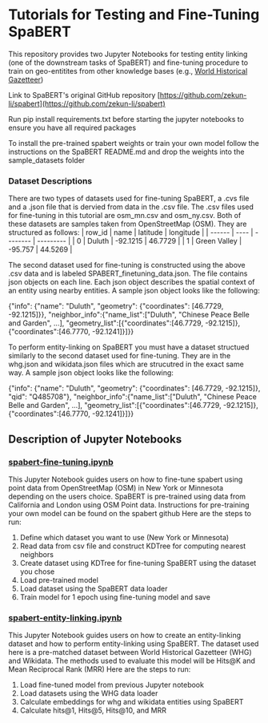 # Tutorials for Testing and Fine-Tuning SpaBERT

This repository provides two Jupyter Notebooks for testing entity linking (one of the downstream tasks of SpaBERT) and fine-tuning procedure to train on geo-entitites from other knowledge bases (e.g., [World Historical Gazetteer](https://whgazetteer.org/))

Link to SpaBERT's original GitHub repository [https://github.com/zekun-li/spabert](https://github.com/zekun-li/spabert)

Run pip install requirements.txt before starting the jupyter notebooks to ensure you have all required packages

To install the pre-trained spabert weights or train your own model follow the instructions on the SpaBERT README.md and drop the weights into the sample_datasets folder

### Dataset Descriptions
There are two types of datasets used for fine-tuning SpaBERT, a .cvs file and a .json file that is dervied from data in the .csv file. The .csv files used for fine-tuning in this tutorial are osm_mn.csv and osm_ny.csv. Both of these datasets are samples taken from OpenStreetMap (OSM). They are structured as follows:
| row_id | name | latitude | longitude |
| ------ | ---- | -------- | --------- |
|    0   | Duluth | -92.1215 | 46.7729 |
|    1   | Green Valley | -95.757 | 44.5269 | 

The second dataset used for fine-tuning is constructed using the above .csv data and is labeled SPABERT_finetuning_data.json. The file contains json objects on each line. Each json object describes the spatial context of an entity using nearby entities. A sample json object looks like the following:

{"info": {"name": "Duluth", "geometry": {"coordinates": [46.7729, -92.1215]}}, "neighbor_info":{"name_list":["Duluth", "Chinese Peace Belle and Garden", ...], "geometry_list":[{"coordinates":[46.7729, -92.1215]}, {"coordinates":[46.7770, -92.1241]}]}}

To perform entity-linking on SpaBERT you must have a dataset structued similarly to the second dataset used for fine-tuning. They are in the whg.json and wikidata.json files which are strucutred in the exact same way. A sample json object looks like the following: 

{"info": {"name": "Duluth", "geometry": {"coordinates": [46.7729, -92.1215]}, "qid": "Q485708"}, "neighbor_info":{"name_list":["Duluth", "Chinese Peace Belle and Garden", ...], "geometry_list":[{"coordinates":[46.7729, -92.1215]}, {"coordinates":[46.7770, -92.1241]}]}}

## Description of Jupyter Notebooks

### [spabert-fine-tuning.ipynb](https://github.com/Jina-Kim/spabert-tutorials/blob/main/spabert-fine-tuning.ipynb)
This Jupyter Notebook guides users on how to fine-tune spabert using point data from OpenStreetMap (OSM) in New York or Minnesota depending on the users choice. SpaBERT is pre-trained using data from California and London using OSM Point data. Instructions for pre-training your own model can be found on the spabert github
Here are the steps to run:

1. Define which dataset you want to use (New York or Minnesota)
2. Read data from csv file and construct KDTree for computing nearest neighbors
3. Create dataset using KDTree for fine-tuning SpaBERT using the dataset you chose
4. Load pre-trained model
5. Load dataset using the SpaBERT data loader
6. Train model for 1 epoch using fine-tuning model and save

### [spabert-entity-linking.ipynb](https://github.com/Jina-Kim/spabert-tutorials/blob/main/spabert-entity-linking.ipynb)
This Jupyter Notebook guides users on how to create an entity-linking dataset and how to perform entity-linking using SpaBERT. The dataset used here is a pre-matched dataset between World Historical Gazetteer (WHG) and Wikidata. The methods used to evaluate this model will be Hits@K and Mean Reciprocal Rank (MRR)
Here are the steps to run:

1. Load fine-tuned model from previous Jupyter notebook
2. Load datasets using the WHG data loader
3. Calculate embeddings for whg and wikidata entities using SpaBERT
4. Calculate hits@1, Hits@5, Hits@10, and MRR 

